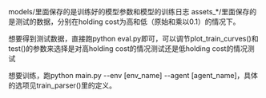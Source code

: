 models/里面保存的是训练好的模型参数和模型的训练日志
assets_*/里面保存的是测试的数据，分别在holding cost为高和低（原始和乘以0.1）的情况下。

想要得到测试数据，直接跑python eval.py即可，可以调节plot_train_curves()和test()的参数来选择是对高holding cost的情况测试还是低holding cost的情况测试

想要训练，跑python main.py --env [env_name] --agent [agent_name]，具体的选项见train_parser()里的定义。
